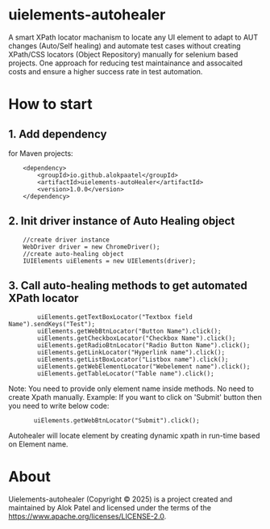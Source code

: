 # uielements-autohealer
A smart XPath locator machanism to locate any UI element to adapt to AUT changes (Auto/Self healing) and automate test cases without creating XPath/CSS locators (Object Repository) manually for selenium based projects. One approach for reducing test maintainance and assocaited costs and ensure a higher success rate in test automation.

# How to start

## 1. Add dependency

for Maven projects:

        <dependency>
            <groupId>io.github.alokpaatel</groupId>
            <artifactId>uielements-autoHealer</artifactId>
            <version>1.0.0</version>
        </dependency>

## 2. Init driver instance of Auto Healing object

        //create driver instance
        WebDriver driver = new ChromeDriver();
        //create auto-healing object
        IUIElements uiElements = new UIElements(driver);

## 3. Call auto-healing methods to get automated XPath locator

            uiElements.getTextBoxLocator("Textbox field Name").sendKeys("Test");
            uiElements.getWebBtnLocator("Button Name").click();
            uiElements.getCheckboxLocator("Checkbox Name").click();
            uiElements.getRadioBtnLocator("Radio Button Name").click();
            uiElements.getLinkLocator("Hyperlink name").click();
            uiElements.getListBoxLocator("Listbox name").click();
            uiElements.getWebElementLocator("Webelement name").click();
            uiElements.getTableLocator("Table name").click();

  Note: You need to provide only element name inside methods. No need to create Xpath manually.
  Example: If you want to click on 'Submit' button then you need to write below code:
  
           uiElements.getWebBtnLocator("Submit").click();
           
  Autohealer will locate element by creating dynamic xpath in run-time based on Element name.


# About
Uielements-autohealer (Copyright © 2025) is a project created and maintained by Alok Patel and licensed under the terms of the https://www.apache.org/licenses/LICENSE-2.0.
           

  



